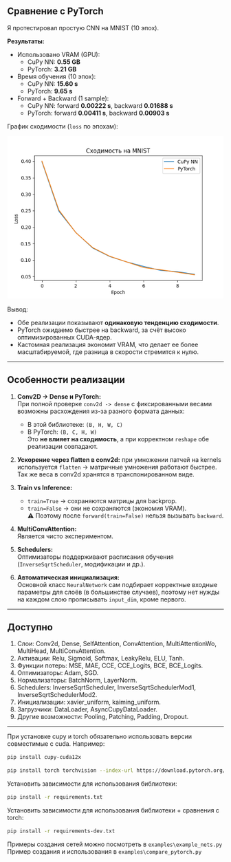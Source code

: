 ## Сравнение с PyTorch

Я протестировал простую CNN на MNIST (10 эпох).

**Результаты:**

- Использовано VRAM (GPU):
    - CuPy NN: **0.55 GB**
    - PyTorch: **3.21 GB**
- Время обучения (10 эпох):
    - CuPy NN: **15.60 s**
    - PyTorch: **9.65 s**
- Forward + Backward (1 sample):
    - CuPy NN: forward **0.00222 s**, backward **0.01688 s**
    - PyTorch: forward **0.00411 s**, backward **0.00903 s**

График сходимости (`loss` по эпохам):

![loss_comparison](./examples/compare_loss.png)

Вывод:

- Обе реализации показывают **одинаковую тенденцию сходимости**.
- PyTorch ожидаемо быстрее на backward, за счёт высоко оптимизированных CUDA-ядер.
- Кастомная реализация экономит VRAM, что делает ее более масштабируемой, где разница в скорости стремится к нулю.

---

## Особенности реализации

1. **Conv2D → Dense и PyTorch:**  
   При полной проверке `conv2d -> dense` с фиксированными весами возможны расхождения из-за разного формата данных:
    - В этой библиотеке: `(B, H, W, C)`
    - В PyTorch: `(B, C, H, W)`  
      Это **не влияет на сходимость**, а при корректном `reshape` обе реализации совпадают.

2. **Ускорение через flatten в conv2d:** при умножении патчей на kernels используется `flatten` → матричные умножения
   работают быстрее. Так же веса в conv2d хранятся в транспонированном виде.

3. **Train vs Inference:**
    - `train=True` → сохраняются матрицы для backprop.
    - `train=False` → они не сохраняются (экономия VRAM).  
      ⚠️ Поэтому после `forward(train=False)` нельзя вызывать `backward`.

4. **MultiConvAttention:**  
   Является чисто экспериментом.
5. **Schedulers:**  
   Оптимизаторы поддерживают расписания обучения (`InverseSqrtScheduler`, модификации и др.).
6. **Автоматическая инициализация:**  
   Основной класс `NeuralNetwork` сам подбирает корректные входные параметры для слоёв (в большинстве случаев), поэтому
   нет нужды на каждом слою прописывать `input_dim`, кроме первого.

---
## Доступно
1. Слои: Conv2d, Dense, SelfAttention, ConvAttention, MultiAttentionWo, MultiHead, MultiConvAttention.
2. Активации: Relu, Sigmoid, Softmax, LeakyRelu, ELU, Tanh.
3. Функции потерь: MSE, MAE, CCE, CCE_Logits, BCE, BCE_Logits.
4. Оптимизаторы: Adam, SGD.
5. Нормализаторы: BatchNorm, LayerNorm.
6. Schedulers: InverseSqrtScheduler, InverseSqrtSchedulerMod1, InverseSqrtSchedulerMod2.
7. Инициализации: xavier_uniform, kaiming_uniform.
8. Загрузчики: DataLoader, AsyncCupyDataLoader.
9. Другие возможности: Pooling, Patching, Padding, Dropout.
---
При установке cupy и torch обязательно использовать версии совместимые с cuda.
Например:

```bash
pip install cupy-cuda12x
```` 

```bash
pip install torch torchvision --index-url https://download.pytorch.org/whl/cu126
````

Установить зависимости для использования библиотеки:

```bash
pip install -r requirements.txt
```

Установить зависимости для использования библиотеки + сравнения с torch:

```bash
pip install -r requirements-dev.txt
```

Примеры создания сетей можно посмотреть в `examples\example_nets.py`
Пример создания и использования в `examples\compare_pytorch.py`